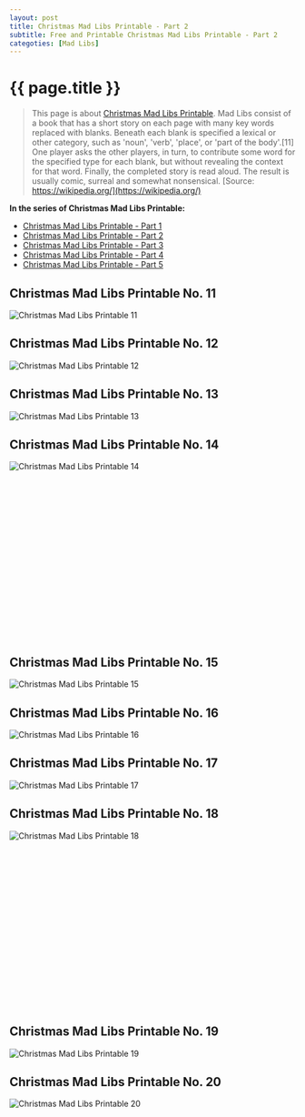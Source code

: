 ```yaml
---
layout: post
title: Christmas Mad Libs Printable - Part 2
subtitle: Free and Printable Christmas Mad Libs Printable - Part 2
categoties: [Mad Libs]
---
```

{{ page.title }}
================
> This page is about [Christmas Mad Libs Printable](https://freecoloringpages.github.io/). Mad Libs consist of a book that has a short story on each page with many key words replaced with blanks. Beneath each blank is specified a lexical or other category, such as 'noun', 'verb', 'place', or 'part of the body'.[11] One player asks the other players, in turn, to contribute some word for the specified type for each blank, but without revealing the context for that word. Finally, the completed story is read aloud. The result is usually comic, surreal and somewhat nonsensical. [Source: https://wikipedia.org/](https://wikipedia.org/)

**In the series of Christmas Mad Libs Printable:**

* [Christmas Mad Libs Printable - Part 1](https://freecoloringpages.github.io/2017/11/21/Christmas-Mad-Libs-Printable-part-1.html)
* [Christmas Mad Libs Printable - Part 2](https://freecoloringpages.github.io/2017/11/21/Christmas-Mad-Libs-Printable-part-2.html)
* [Christmas Mad Libs Printable - Part 3](https://freecoloringpages.github.io/2017/11/21/Christmas-Mad-Libs-Printable-part-3.html)
* [Christmas Mad Libs Printable - Part 4](https://freecoloringpages.github.io/2017/11/21/Christmas-Mad-Libs-Printable-part-4.html)
* [Christmas Mad Libs Printable - Part 5](https://freecoloringpages.github.io/2017/11/21/Christmas-Mad-Libs-Printable-part-5.html)

## Christmas Mad Libs Printable No. 11
![Christmas Mad Libs Printable 11](https://freecoloringpages.github.io/img/Christmas-Mad-Libs-Printable%20(11).jpg "Christmas Mad Libs Printable 11")

## Christmas Mad Libs Printable No. 12
![Christmas Mad Libs Printable 12](https://freecoloringpages.github.io/img/Christmas-Mad-Libs-Printable%20(12).jpg "Christmas Mad Libs Printable 12")

## Christmas Mad Libs Printable No. 13
![Christmas Mad Libs Printable 13](https://freecoloringpages.github.io/img/Christmas-Mad-Libs-Printable%20(13).jpg "Christmas Mad Libs Printable 13")

## Christmas Mad Libs Printable No. 14
![Christmas Mad Libs Printable 14](https://freecoloringpages.github.io/img/Christmas-Mad-Libs-Printable%20(14).jpg "Christmas Mad Libs Printable 14")

<script async src="//pagead2.googlesyndication.com/pagead/js/adsbygoogle.js"></script><!-- Texxtonly --><ins class="adsbygoogle" style="display:inline-block;width:336px;height:280px" data-ad-client="ca-pub-6753140515841889" data-ad-slot="3207852233"></ins><script>(adsbygoogle = window.adsbygoogle || []).push({}); </script>

## Christmas Mad Libs Printable No. 15
![Christmas Mad Libs Printable 15](https://freecoloringpages.github.io/img/Christmas-Mad-Libs-Printable%20(15).jpg "Christmas Mad Libs Printable 15")

## Christmas Mad Libs Printable No. 16
![Christmas Mad Libs Printable 16](https://freecoloringpages.github.io/img/Christmas-Mad-Libs-Printable%20(16).jpg "Christmas Mad Libs Printable 16")

## Christmas Mad Libs Printable No. 17
![Christmas Mad Libs Printable 17](https://freecoloringpages.github.io/img/Christmas-Mad-Libs-Printable%20(17).jpg "Christmas Mad Libs Printable 17")

## Christmas Mad Libs Printable No. 18
![Christmas Mad Libs Printable 18](https://freecoloringpages.github.io/img/Christmas-Mad-Libs-Printable%20(18).jpg "Christmas Mad Libs Printable 18")

<script async src="//pagead2.googlesyndication.com/pagead/js/adsbygoogle.js"></script><!-- Texxtonly --><ins class="adsbygoogle" style="display:inline-block;width:336px;height:280px" data-ad-client="ca-pub-6753140515841889" data-ad-slot="3207852233"></ins><script>(adsbygoogle = window.adsbygoogle || []).push({}); </script>

## Christmas Mad Libs Printable No. 19
![Christmas Mad Libs Printable 19](https://freecoloringpages.github.io/img/Christmas-Mad-Libs-Printable%20(19).jpg "Christmas Mad Libs Printable 19")

## Christmas Mad Libs Printable No. 20
![Christmas Mad Libs Printable 20](https://freecoloringpages.github.io/img/Christmas-Mad-Libs-Printable%20(20).jpg "Christmas Mad Libs Printable 20")

